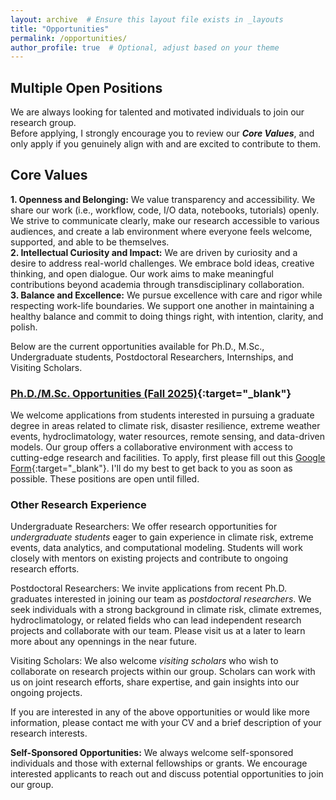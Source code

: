 ```yaml
---
layout: archive  # Ensure this layout file exists in _layouts
title: "Opportunities"
permalink: /opportunities/
author_profile: true  # Optional, adjust based on your theme
---
```


## Multiple Open Positions

We are always looking for talented and motivated individuals to join our research group.<br/>
Before applying, I strongly encourage you to review our ***Core Values***, and only apply if you genuinely align with and are excited to contribute to them.

## Core Values ##
**1. Openness and Belonging:** We value transparency and accessibility. We share our work (i.e., workflow, code, I/O data, notebooks, tutorials) openly. We strive to communicate clearly, make our research accessible to various audiences, and create a lab environment where everyone feels welcome, supported, and able to be themselves.<br/>
**2. Intellectual Curiosity and Impact:** We are driven by curiosity and a desire to address real-world challenges. We embrace bold ideas, creative thinking, and open dialogue. Our work aims to make meaningful contributions beyond academia through transdisciplinary collaboration.<br/>
**3. Balance and Excellence:** We pursue excellence with care and rigor while respecting work-life boundaries. We support one another in maintaining a healthy balance and commit to doing things right, with intention, clarity, and polish.<br/>

Below are the current opportunities available for Ph.D., M.Sc., Undergraduate students, Postdoctoral Researchers, Internships, and Visiting Scholars.

### [Ph.D./M.Sc. Opportunities (Fall 2025)](https://drive.google.com/file/d/1ZKu8mDMYakntVx36qH_mjl2Qb0LViJrv/view){:target="_blank"}
We welcome applications from students interested in pursuing a graduate degree in areas related to climate risk, disaster resilience, extreme weather events, hydroclimatology, water resources, remote sensing, and data-driven models. Our group offers a collaborative environment with access to cutting-edge research and facilities. To apply, first please fill out this [Google Form](https://docs.google.com/forms/d/e/1FAIpQLSe4X1d9kJS6Xur53ztIVc2Pre48Yx3DnqO33hiNtdAeFMS6kA/viewform?usp=pp_url){:target="_blank"}. I'll do my best to get back to you as soon as possible. These positions are open until filled.

### Other Research Experience
Undergraduate Researchers: We offer research opportunities for *undergraduate students* eager to gain experience in climate risk, extreme events, data analytics, and computational modeling. Students will work closely with mentors on existing projects and contribute to ongoing research efforts.

Postdoctoral Researchers: We invite applications from recent Ph.D. graduates interested in joining our team as *postdoctoral researchers*. We seek individuals with a strong background in climate risk, climate extremes, hydroclimatology, or related fields who can lead independent research projects and collaborate with our team. Please visit us at a later to learn more about any opennings in the near future.

Visiting Scholars: We also welcome *visiting scholars* who wish to collaborate on research projects within our group. Scholars can work with us on joint research efforts, share expertise, and gain insights into our ongoing projects.

If you are interested in any of the above opportunities or would like more information, please contact me with your CV and a brief description of your research interests.

**Self-Sponsored Opportunities:** We always welcome self-sponsored individuals and those with external fellowships or grants. We encourage interested applicants to reach out and discuss potential opportunities to join our group.